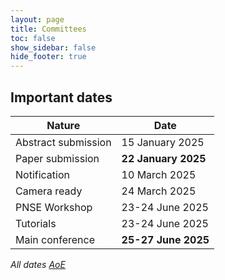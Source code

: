 ```yaml
---
layout: page
title: Committees
toc: false
show_sidebar: false
hide_footer: true
---
```


## Important dates

| Nature      | Date |
| ----------- | ----------- |
| Abstract submission      | 15 January 2025       |
| Paper submission   | __22 January 2025__        |
| Notification   | 10 March 2025        |
| Camera ready   | 24 March 2025        |
| PNSE Workshop  | 23-24 June 2025        |
| Tutorials   | 23-24 June 2025        |
| Main conference   | __25-27 June 2025__        |


_All dates [AoE](https://en.wikipedia.org/wiki/Anywhere_on_Earth "anywhere on Earth")_
